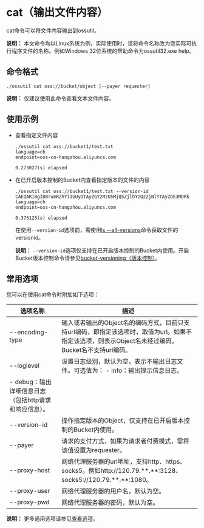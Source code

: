 # cat（输出文件内容）

cat命令可以将文件内容输出到ossutil。

**说明：** 本文命令均以Linux系统为例，实际使用时，请将命令名称改为您实际可执行程序文件的名称。例如Windows 32位系统的帮助命令为ossutil32.exe help。

## 命令格式

```
./ossutil cat oss://bucket/object [--payer requester]
```

**说明：** 仅建议使用此命令查看文本文件内容。

## 使用示例

-   查看指定文件内容

    ```
    ./ossutil cat oss://bucket1/test.txt
    language=ch
    endpoint=oss-cn-hangzhou.aliyuncs.com
    
    0.273027(s) elapsed
    ```

-   在已开启版本控制的Bucket内查看指定版本的文件的内容

    ```
    ./ossutil cat oss://bucket1/test.txt --version-id  CAEQARiBgID8rumR2hYiIGUyOTAyZGY2MzU5MjQ5ZjlhYzQzZjNlYTAyZDE3MDRk
    language=ch
    endpoint=oss-cn-hangzhou.aliyuncs.com
    
    0.375125(s) elapsed
    ```

    在使用`--version-id`选项前，需使用[ls --all-versions](/intl.zh-CN/常用工具/命令行工具ossutil/常用命令/ls（列举）.md)命令获取文件的versionid。

    **说明：** `--version-id`选项仅支持在已开启版本控制的Bucket内使用。开启Bucket版本控制命令请参见[bucket-versioning（版本控制）](/intl.zh-CN/常用工具/命令行工具ossutil/常用命令/bucket-versioning（版本控制）.md)。


## 常用选项

您可以在使用cat命令时附加如下选项：

|选项名称|描述|
|----|--|
|--encoding-type|输入或者输出的Object名的编码方式，目前只支持url编码，即指定该选项时，取值为url。如果不指定该选项，则表示Object名未经过编码。Bucket名不支持url编码。|
|--loglevel|设置日志级别，默认为空，表示不输出日志文件。可选值为： -   info：输出提示信息日志。
-   debug：输出详细信息日志（包括http请求和响应信息）。 |
|--version-id|操作指定版本的Object，仅支持在已开启版本控制的Bucket内使用。|
|--payer|请求的支付方式，如果为请求者付费模式，需将该值设置为requester。|
|--proxy-host|网络代理服务器的url地址，支持http、https、socks5。例如http://120.79.\*\*.\*\*:3128、 socks5://120.79.\*\*.\*\*:1080。|
|--proxy-user|网络代理服务器的用户名，默认为空。|
|--proxy-pwd|网络代理服务器的密码，默认为空。|

**说明：** 更多通用选项请参见[查看选项](/intl.zh-CN/常用工具/命令行工具ossutil/查看选项.md)。

